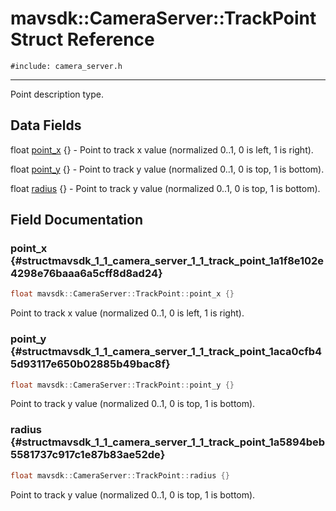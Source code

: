 # mavsdk::CameraServer::TrackPoint Struct Reference
`#include: camera_server.h`

----


Point description type. 


## Data Fields


float [point_x](#structmavsdk_1_1_camera_server_1_1_track_point_1a1f8e102e4298e76baaa6a5cff8d8ad24) {} - Point to track x value (normalized 0..1, 0 is left, 1 is right).

float [point_y](#structmavsdk_1_1_camera_server_1_1_track_point_1aca0cfb45d93117e650b02885b49bac8f) {} - Point to track y value (normalized 0..1, 0 is top, 1 is bottom).

float [radius](#structmavsdk_1_1_camera_server_1_1_track_point_1a5894beb5581737c917c1e87b83ae52de) {} - Point to track y value (normalized 0..1, 0 is top, 1 is bottom).


## Field Documentation


### point_x {#structmavsdk_1_1_camera_server_1_1_track_point_1a1f8e102e4298e76baaa6a5cff8d8ad24}

```cpp
float mavsdk::CameraServer::TrackPoint::point_x {}
```


Point to track x value (normalized 0..1, 0 is left, 1 is right).


### point_y {#structmavsdk_1_1_camera_server_1_1_track_point_1aca0cfb45d93117e650b02885b49bac8f}

```cpp
float mavsdk::CameraServer::TrackPoint::point_y {}
```


Point to track y value (normalized 0..1, 0 is top, 1 is bottom).


### radius {#structmavsdk_1_1_camera_server_1_1_track_point_1a5894beb5581737c917c1e87b83ae52de}

```cpp
float mavsdk::CameraServer::TrackPoint::radius {}
```


Point to track y value (normalized 0..1, 0 is top, 1 is bottom).

